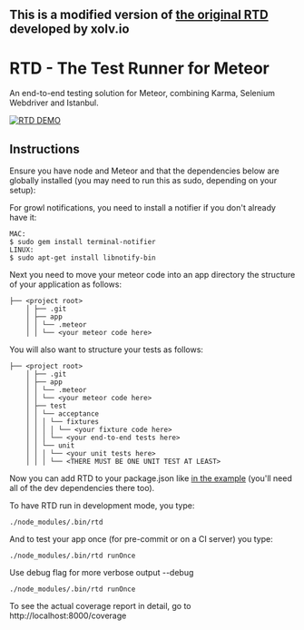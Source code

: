 ## This is a modified version of [the original RTD](https://github.com/xolvio/rtd) developed by xolv.io

# RTD - The Test Runner for Meteor

An end-to-end testing solution for Meteor, combining Karma, Selenium Webdriver and Istanbul.

[![RTD DEMO](http://img.youtube.com/vi/ESVRDEY-QSk/0.jpg)](http://xolvio.github.io/rtd/)

## Instructions
Ensure you have node and Meteor and that the dependencies below are globally installed (you may need to run this as sudo, depending on your setup):

For growl notifications, you need to install a notifier if you don't already have it:

```console
MAC:
$ sudo gem install terminal-notifier
LINUX:
$ sudo apt-get install libnotify-bin
```

Next you need to move your meteor code into an app directory the structure of your application as follows:

```console
├── <project root>
    │ ├── .git
    │ ├── app
    │ │ └── .meteor
    │ │ └── <your meteor code here>
```

You will also want to structure your tests as follows:

```
├── <project root>
    │ ├── .git
    │ ├── app
    │ │ └── .meteor
    │ │ └── <your meteor code here>
    │ ├── test
    │ │ └── acceptance
    │ │ │ └── fixtures
    │ │ │ │ └── <your fixture code here>
    │ │ │ └── <your end-to-end tests here>
    │ │ └── unit
    │ │ │ └── <your unit tests here>
    │ │ │ └── <THERE MUST BE ONE UNIT TEST AT LEAST>
```

Now you can add RTD to your package.json like [in the example](https://github.com/gliesesoftware/rtd-example/blob/master/package.json) (you'll need all of the dev dependencies there too).

To have RTD run in development mode, you type:

```console
./node_modules/.bin/rtd
```

And to test your app once (for pre-commit or on a CI server) you type:

```console
./node_modules/.bin/rtd runOnce
```

Use debug flag for more verbose output --debug

```console
./node_modules/.bin/rtd runOnce
```

To see the actual coverage report in detail, go to http://localhost:8000/coverage